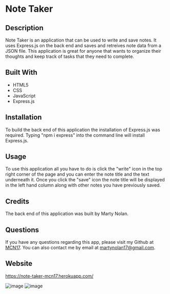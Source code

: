 # Note Taker

## Description
Note Taker is an application that can be used to write and save notes. It uses Express.js on the back end and saves and retreives note data from a JSON file. This application is great for anyone that wants to organize their thoughts and keep track of tasks that they need to complete.

## Built With
* HTML5
* CSS
* JavaScript
* Express.js

## Installation
To build the back end of this application the installation of Express.js was required. Typing "npm i express" into the command line will install Express.js.

## Usage
To use this application all you have to do is click the "write" icon in the top right corner of the page and you can enter the note title and the text underneath it. Once you click the "save" icon the note title will be displayed in the left hand column along with other notes you have previously saved.

## Credits
The back end of this application was built by Marty Nolan.

## Questions
If you have any questions regarding this app, please visit my Github at [MCN17](https://github.com/MCN17). You can also contact me by email at       martynolan17@gmail.com.

## Website
https://note-taker-mcn17.herokuapp.com/

![image](https://user-images.githubusercontent.com/104735194/184361124-5a8f857e-1990-4f7a-ab7b-f625539b2487.png)
![image](https://user-images.githubusercontent.com/104735194/184361272-b47a2972-0b3b-4373-aa0e-cc325cfa4dfb.png)

